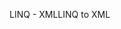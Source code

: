 <span data-ttu-id="84c5e-101">LINQ - XML</span><span class="sxs-lookup"><span data-stu-id="84c5e-101">LINQ to XML</span></span>